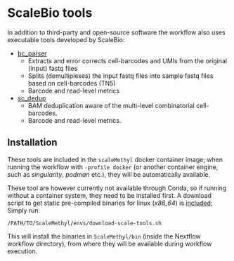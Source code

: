 # ScaleBio tools
In addition to third-party and open-source software the workflow also uses executable tools developed by ScaleBio:

- [bc_parser](bc_parser.md) 
	- Extracts and error corrects cell-barcodes and UMIs from the original (input) fastq files
	- Splits (demultiplexes) the input fastq files into sample fastq files based on cell-barcodes (TN5)
	- Barcode and read-level metrics
- [sc_dedup](sc_dedup.md)
	- BAM deduplication aware of the multi-level combinatorial cell-barcodes.
 	- Barcode and read-level metrics.

## Installation
These tools are included in the `scaleMethyl` docker container image; when running the workflow with `-profile docker` (or another container engine, such as _singularity_, _podman_ etc.), they will be automatically available.

 These tool are however currently not available through Conda, so if running without a container system, they need to be installed first. A download script to get static pre-compiled binaries for linux (*x86_64*) is [included](../envs/download-scale-tools.sh); Simply run:

```/PATH/TO/ScaleMethyl/envs/download-scale-tools.sh```
 
  This will install the binaries in `ScaleMethyl/bin` (inside the Nextflow workflow directory), from where they will be available during workflow execution.
